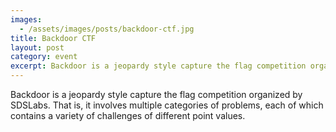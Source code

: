 ```yaml
---
images:
  - /assets/images/posts/backdoor-ctf.jpg
title: Backdoor CTF
layout: post
category: event
excerpt: Backdoor is a jeopardy style capture the flag competition organized by SDSLabs. 
---
```

Backdoor is a jeopardy style capture the flag competition organized by SDSLabs. That is, it involves multiple categories of problems, each of which contains a variety of challenges of different point values. 
